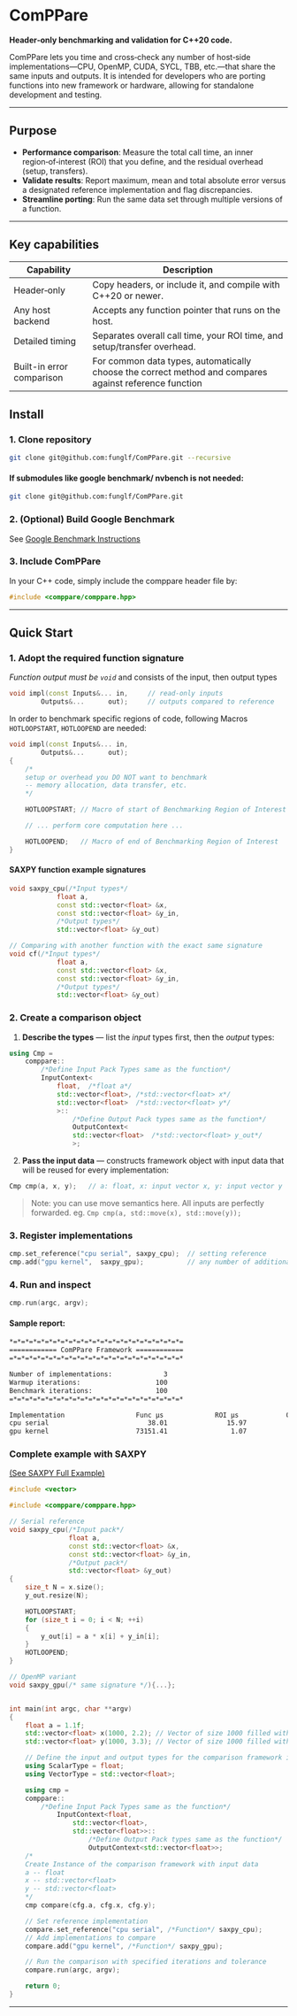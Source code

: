 # ComPPare

**Header‑only benchmarking and validation for C++20 code.**

ComPPare lets you time and cross‑check any number of host‑side implementations—CPU, OpenMP, CUDA, SYCL, TBB, etc.—that share the same inputs and outputs. It is intended for developers who are porting functions into new framework or hardware, allowing for standalone development and testing.

---

## Purpose

* **Performance comparison**: Measure the total call time, an inner region‑of‑interest (ROI) that you define, and the residual overhead (setup, transfers).
* **Validate results**: Report maximum, mean and total absolute error versus a designated reference implementation and flag discrepancies.
* **Streamline porting**: Run the same data set through multiple versions of a function.

---

## Key capabilities

| Capability              | Description                                                       |
| ----------------------- | ----------------------------------------------------------------- |
| Header‑only             | Copy headers, or include it, and compile with C++20 or newer. |
| Any host backend | Accepts any function pointer that runs on the host.               |
| Detailed timing         | Separates overall call time, your ROI time, and setup/transfer overhead.                   |
| Built-in error comparison | For common data types, automatically choose the correct method and compares against reference function    |

## Install
### 1. Clone repository
```bash
git clone git@github.com:funglf/ComPPare.git --recursive
```
#### If submodules like google benchmark/ nvbench is not needed:
```bash
git clone git@github.com:funglf/ComPPare.git
```

### 2. (Optional) Build Google Benchmark
See [Google Benchmark Instructions](benchmark/README.md) 

### 3. Include ComPPare
In your C++ code, simply include the comppare header file by:
```c
#include <comppare/comppare.hpp>
```

---

## Quick Start

### 1. Adopt the required function signature
*Function output must be `void`*
and consists of the input, then output types
```cpp
void impl(const Inputs&... in,     // read‑only inputs
        Outputs&...      out);     // outputs compared to reference
```

In order to benchmark specific regions of code, following Macros `HOTLOOPSTART`, `HOTLOOPEND` are needed:
```cpp
void impl(const Inputs&... in,
        Outputs&...      out);
{
    /* 
    setup or overhead you DO NOT want to benchmark 
    -- memory allocation, data transfer, etc.
    */

    HOTLOOPSTART; // Macro of start of Benchmarking Region of Interest

    // ... perform core computation here ...

    HOTLOOPEND;   // Macro of end of Benchmarking Region of Interest
}
```


#### SAXPY function example signatures
```cpp
void saxpy_cpu(/*Input types*/
            float a,
            const std::vector<float> &x,
            const std::vector<float> &y_in,
            /*Output types*/
            std::vector<float> &y_out)

// Comparing with another function with the exact same signature
void cf(/*Input types*/
            float a,
            const std::vector<float> &x,
            const std::vector<float> &y_in,
            /*Output types*/
            std::vector<float> &y_out)
```


### 2. Create a comparison object

1. **Describe the types** — list the *input* types first, then the *output* types:

```cpp
using Cmp = 
    comppare::
        /*Define Input Pack Types same as the function*/
        InputContext<
            float,  /*float a*/
            std::vector<float>, /*std::vector<float> x*/
            std::vector<float>  /*std::vector<float> y*/
            >::
                /*Define Output Pack types same as the function*/
                OutputContext<
                std::vector<float>  /*std::vector<float> y_out*/
                >;
```

2. **Pass the input data** — constructs framework object with input data that will be reused for every implementation:

```cpp
Cmp cmp(a, x, y);   // a: float, x: input vector x, y: input vector y
```
> Note: you can use move semantics here. All inputs are perfectly forwarded. eg. `Cmp cmp(a, std::move(x), std::move(y));`


### 3. Register implementations

```cpp
cmp.set_reference("cpu serial", saxpy_cpu);  // setting reference
cmp.add("gpu kernel",  saxpy_gpu);           // any number of additional functions
```

### 4. Run and inspect

```cpp
cmp.run(argc, argv);
```

#### Sample report:

```bash
*=*=*=*=*=*=*=*=*=*=*=*=*=*=*=*=*=*=*=*=*=*=
============ ComPPare Framework ============
=*=*=*=*=*=*=*=*=*=*=*=*=*=*=*=*=*=*=*=*=*=*

Number of implementations:             3
Warmup iterations:                   100
Benchmark iterations:                100
=*=*=*=*=*=*=*=*=*=*=*=*=*=*=*=*=*=*=*=*=*=*

Implementation                  Func µs             ROI µs            Ovhd µs         Max|err|[0]        Mean|err|[0]       Total|err|[0]
cpu serial                         38.01               15.97               22.05            0.00e+00            0.00e+00            0.00e+00
gpu kernel                      73151.41                1.07            73150.34            3.30e+06            1.66e+06            1.70e+09  <-- FAIL
```
### Complete example with SAXPY
[(See SAXPY Full Example)](examples/saxpy/README.md)

```cpp
#include <vector>

#include <comppare/comppare.hpp>

// Serial reference
void saxpy_cpu(/*Input pack*/
               float a,
               const std::vector<float> &x,
               const std::vector<float> &y_in,
               /*Output pack*/
               std::vector<float> &y_out)
{
    size_t N = x.size();
    y_out.resize(N);

    HOTLOOPSTART;
    for (size_t i = 0; i < N; ++i)
    {
        y_out[i] = a * x[i] + y_in[i];
    }
    HOTLOOPEND;
}

// OpenMP variant
void saxpy_gpu(/* same signature */){...};


int main(int argc, char **argv)
{
    float a = 1.1f;
    std::vector<float> x(1000, 2.2); // Vector of size 1000 filled with 2.2
    std::vector<float> y(1000, 3.3); // Vector of size 1000 filled with 3.3

    // Define the input and output types for the comparison framework instance
    using ScalarType = float;
    using VectorType = std::vector<float>;

    using cmp = 
    comppare::
        /*Define Input Pack Types same as the function*/
            InputContext<float, 
                std::vector<float>, 
                std::vector<float>>::
                    /*Define Output Pack types same as the function*/
                    OutputContext<std::vector<float>>;
    /*
    Create Instance of the comparison framework with input data
    a -- float
    x -- std::vector<float>
    y -- std::vector<float>
    */
    cmp compare(cfg.a, cfg.x, cfg.y);

    // Set reference implementation
    compare.set_reference("cpu serial", /*Function*/ saxpy_cpu);
    // Add implementations to compare
    compare.add("gpu kernel", /*Function*/ saxpy_gpu);

    // Run the comparison with specified iterations and tolerance
    compare.run(argc, argv);

    return 0;
}
```

---




